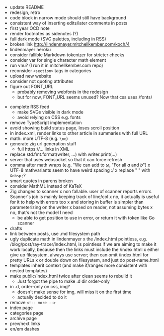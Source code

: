 - update README
- redesign, retro
- code block in narrow mode should still have background
- consistent way of inserting edits/later comments in posts
- first year OCD note
- render footnotes as sidenotes (?)
- full dark mode (SVG palettes, including in RSS)
- broken link http://lindenmayer.mitchellkember.com/koch/4
- lindenmayer heroku
- consider fallible Markdown tokenizer for stricter checks
- consider var for single character math element
- run vnu? (I run it in mitchellkember.com repo)
- reconsider `<section>` tags in categories
- upload new website
- consider not quoting attributes
- figure out FONT_URL
    - probably removing webfonts in the redesign
    - but for now, FONT_URL seems unused? Now that css uses /fonts/
+ complete RSS feed
    + make SVGs visible in dark mode
    - avoid relying on CSS e.g. fonts
+ remove TypeScript implementation
+ avoid showing build status page, loses scroll position
+ in index.xml, render links to other article in summaries with full URL
+ math: more UTF-8 (e.g. `\ne`)
+ generate.zig url generation stuff
    + full https://... links in XML
+ replace std.fmt.format(writer, ...) with writer.print(...)
+ server that uses websocket so that it can force refresh
+ comma after math wraps (e.g. "We can add to $\omega$, "For all $a$ and $b$")
x UTF-8 mathvariants seem to have weird spacing :/
x replace " " with `&nbsp;`?
+ smart quotes in parens broken
+ consider MathML instead of KaTeX
+ Zig changes to scanner
    x non fallable. user of scanner reports errors. Scanner's job is mainly keeping track of line/col
        x no, it actually is useful for it to help with errors too
        x and storing in buffer is simpler than parameterizing on the writer
    x based on reader, not assuming bytes
        x no, that's not the model I need
    + be able to get position to use in error, or return it with token like Go scanner
+ drafts
+ link between posts, use .md filesystem path
+ ugly duplicate math in lindenmayer
x the /index.html pointless, e.g. /blog/post/ray-tracer/index.html, is pointless if we are aiming to make it work locally, because then the links must include the /index.html
    x either give up filesystem, always use server; then can omit /index.html for pretty URLs
    x or double down on filesystem, and just do post-name.html
+ templates inherit context (and make if/ranges more consistent with nested templates)
+ make public/index.html twice after clean seems to rebuild it
    + Just forgot the pipe to make .d dir order-only
+ in .d, order-only on css, img?
    + doesn't make sense for img, will miss it on the first time
    + actually decided to do it
+ remove `<!-- more -->`
+ index page
+ categories page
+ archive page
+ prev/next links
+ en/em dashes
